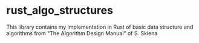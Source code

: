 # rust_algo_structures
This library contains my implementation in Rust of basic data structure and algorithms from "The Algorithm Design Manual" of S. Skiena 
